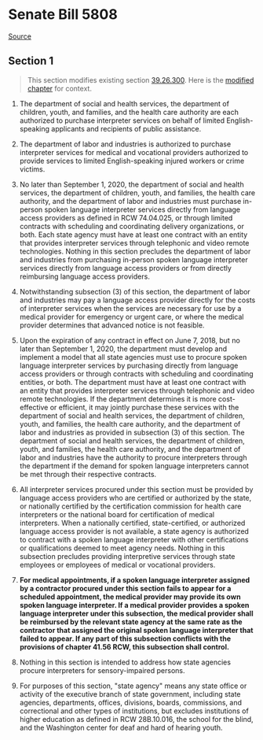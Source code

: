 # Senate Bill 5808

[Source](http://lawfilesext.leg.wa.gov/biennium/2021-22/Xml/Bills/Senate%20Bills/5808.xml)
## Section 1
> This section modifies existing section [39.26.300](/rcw/39_public_contracts_and_indebtedness/39.026_procurement_of_goods_and_services.md). Here is the [modified chapter](rcw/39_public_contracts_and_indebtedness/39.026_procurement_of_goods_and_services.md) for context.

1. The department of social and health services, the department of children, youth, and families, and the health care authority are each authorized to purchase interpreter services on behalf of limited English-speaking applicants and recipients of public assistance.

2. The department of labor and industries is authorized to purchase interpreter services for medical and vocational providers authorized to provide services to limited English-speaking injured workers or crime victims.

3. No later than September 1, 2020, the department of social and health services, the department of children, youth, and families, the health care authority, and the department of labor and industries must purchase in-person spoken language interpreter services directly from language access providers as defined in RCW 74.04.025, or through limited contracts with scheduling and coordinating delivery organizations, or both. Each state agency must have at least one contract with an entity that provides interpreter services through telephonic and video remote technologies. Nothing in this section precludes the department of labor and industries from purchasing in-person spoken language interpreter services directly from language access providers or from directly reimbursing language access providers.

4. Notwithstanding subsection (3) of this section, the department of labor and industries may pay a language access provider directly for the costs of interpreter services when the services are necessary for use by a medical provider for emergency or urgent care, or where the medical provider determines that advanced notice is not feasible.

5. Upon the expiration of any contract in effect on June 7, 2018, but no later than September 1, 2020, the department must develop and implement a model that all state agencies must use to procure spoken language interpreter services by purchasing directly from language access providers or through contracts with scheduling and coordinating entities, or both. The department must have at least one contract with an entity that provides interpreter services through telephonic and video remote technologies. If the department determines it is more cost-effective or efficient, it may jointly purchase these services with the department of social and health services, the department of children, youth, and families, the health care authority, and the department of labor and industries as provided in subsection (3) of this section. The department of social and health services, the department of children, youth, and families, the health care authority, and the department of labor and industries have the authority to procure interpreters through the department if the demand for spoken language interpreters cannot be met through their respective contracts.

6. All interpreter services procured under this section must be provided by language access providers who are certified or authorized by the state, or nationally certified by the certification commission for health care interpreters or the national board for certification of medical interpreters. When a nationally certified, state-certified, or authorized language access provider is not available, a state agency is authorized to contract with a spoken language interpreter with other certifications or qualifications deemed to meet agency needs. Nothing in this subsection precludes providing interpretive services through state employees or employees of medical or vocational providers.

7. **For medical appointments, if a spoken language interpreter assigned by a contractor procured under this section fails to appear for a scheduled appointment, the medical provider may provide its own spoken language interpreter. If a medical provider provides a spoken language interpreter under this subsection, the medical provider shall be reimbursed by the relevant state agency at the same rate as the contractor that assigned the original spoken language interpreter that failed to appear. If any part of this subsection conflicts with the provisions of chapter 41.56 RCW, this subsection shall control.**

8. Nothing in this section is intended to address how state agencies procure interpreters for sensory-impaired persons.

9. For purposes of this section, "state agency" means any state office or activity of the executive branch of state government, including state agencies, departments, offices, divisions, boards, commissions, and correctional and other types of institutions, but excludes institutions of higher education as defined in RCW 28B.10.016, the school for the blind, and the Washington center for deaf and hard of hearing youth.

